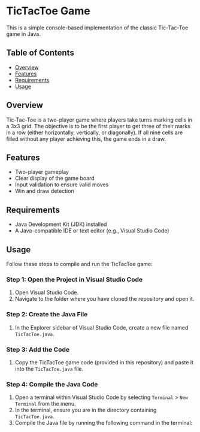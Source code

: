 # TicTacToe Game

This is a simple console-based implementation of the classic Tic-Tac-Toe game in Java.

## Table of Contents

- [Overview](#overview)
- [Features](#features)
- [Requirements](#requirements)
- [Usage](#usage)


## Overview

Tic-Tac-Toe is a two-player game where players take turns marking cells in a 3x3 grid. The objective is to be the first player to get three of their marks in a row (either horizontally, vertically, or diagonally). If all nine cells are filled without any player achieving this, the game ends in a draw.

## Features

- Two-player gameplay
- Clear display of the game board
- Input validation to ensure valid moves
- Win and draw detection

## Requirements

- Java Development Kit (JDK) installed
- A Java-compatible IDE or text editor (e.g., Visual Studio Code)

## Usage

Follow these steps to compile and run the TicTacToe game:

### Step 1: Open the Project in Visual Studio Code

1. Open Visual Studio Code.
2. Navigate to the folder where you have cloned the repository and open it.

### Step 2: Create the Java File

1. In the Explorer sidebar of Visual Studio Code, create a new file named `TicTacToe.java`.

### Step 3: Add the Code

1. Copy the TicTacToe game code (provided in this repository) and paste it into the `TicTacToe.java` file.

### Step 4: Compile the Java Code

1. Open a terminal within Visual Studio Code by selecting `Terminal` > `New Terminal` from the menu.
2. In the terminal, ensure you are in the directory containing `TicTacToe.java`.
3. Compile the Java file by running the following command in the terminal:
    ```sh

